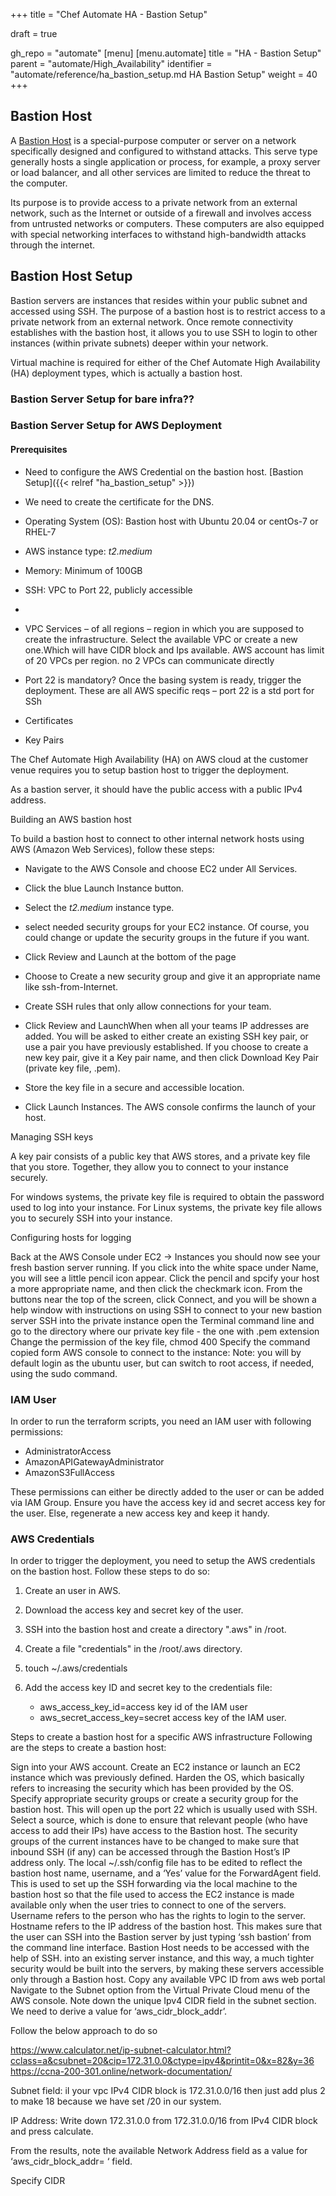 +++
title = "Chef Automate HA - Bastion Setup"

draft = true

gh_repo = "automate"
[menu]
  [menu.automate]
    title = "HA - Bastion Setup"
    parent = "automate/High_Availability"
    identifier = "automate/reference/ha_bastion_setup.md HA Bastion Setup"
    weight = 40
+++

## Bastion Host

A [Bastion Host](https://en.wikipedia.org/wiki/Bastion_host#:~:text=A%20bastion%20host%20is%20a,the%20threat%20to%20the%20computer.) is a special-purpose computer or server on a network specifically designed and configured to withstand attacks. This serve type generally hosts a single application or process, for example, a proxy server or load balancer, and all other services are limited to reduce the threat to the computer.
  
Its purpose is to provide access to a private network from an external network, such as the Internet or outside of a firewall and involves access from untrusted networks or computers. These computers are also equipped with special networking interfaces to withstand high-bandwidth attacks through the internet.

## Bastion Host Setup

Bastion servers are instances that resides within your public subnet and accessed using SSH. The purpose of a bastion host is to restrict access to a private network from an external network. Once remote connectivity establishes with the bastion host, it allows you to use SSH to login to other instances (within private subnets) deeper within your network.

Virtual machine is required for either of the Chef Automate High Availability (HA) deployment types, which is actually a bastion host.

### Bastion Server Setup for bare infra??

### Bastion Server Setup for AWS Deployment

#### Prerequisites

- Need to configure the AWS Credential on the bastion host. [Bastion Setup]({{< relref "ha_bastion_setup" >}})
- We need to create the certificate for the DNS.
- Operating System (OS): Bastion host with Ubuntu 20.04 or centOs-7 or RHEL-7
- AWS instance type: *t2.medium* 
- Memory: Minimum of 100GB 
- SSH: VPC to Port 22, publicly accessible
-
- VPC Services – of all regions – region in which you are supposed to create the infrastructure. Select the available VPC or create a new one.Which will have CIDR block and Ips available. AWS account has limit of 20 VPCs per region.  no 2 VPCs can communicate directly
- Port 22 is mandatory? Once the basing system is ready, trigger the deployment. These are all AWS specific reqs – port 22 is a std port for SSh

- Certificates
- Key Pairs

The Chef Automate High Availability (HA) on AWS cloud at the customer venue requires you to setup bastion host to trigger the deployment.

As a bastion server, it should have the public access with a public IPv4 address.

Building an AWS bastion host

To build a bastion host to connect to other internal network hosts using AWS (Amazon Web Services), follow these steps:

- Navigate to the AWS Console and choose EC2 under All Services.
- Click the blue Launch Instance button.
- Select the *t2.medium* instance type.
- select needed security groups for your EC2 instance. Of course, you could change or update the security groups in the future if you want.

- Click Review and Launch at the bottom of the page
- Choose to Create a new security group and give it an appropriate name like ssh-from-Internet.
- Create SSH rules that only allow connections for your team.
- Click Review and LaunchWhen when all your teams IP addresses are added. You will be asked to either create an existing SSH key pair, or use a pair you have previously established. If you choose to create a new key pair, give it a Key pair name, and then click Download Key Pair (private key file, .pem).
- Store the key file in a secure and accessible location.
- Click Launch Instances. The AWS console confirms the launch of your host.

Managing SSH keys

A key pair consists of a public key that AWS stores, and a private key file that you store. Together, they allow you to connect to your instance securely.

For windows systems, the private key file is required to obtain the password used to log into your instance. For Linux systems, the private key file allows you to securely SSH into your instance.

Configuring hosts for logging

Back at the AWS Console under EC2 → Instances you should now see your fresh bastion server running.
If you click into the white space under Name, you will see a little pencil icon appear. Click the pencil and spcify your host a more appropriate name, and then click the checkmark icon.
From the buttons near the top of the screen, click Connect, and you will be shown a help window with instructions on using SSH to connect to your new bastion server
SSH into the private instance
open the  Terminal command line and go to the directory where our private key file - the one with .pem extension
Change the permission of the key file, chmod 400 
Specify the command copied form AWS console to connect to the instance:
Note: you will by default login as the ubuntu user, but can switch to root access, if needed, using the sudo command.



### IAM User 

In order to run the terraform scripts, you need an IAM user with following permissions:

- AdministratorAccess 
- AmazonAPIGatewayAdministrator 
- AmazonS3FullAccess 

These permissions can either be directly added to the user or can be added via IAM Group. Ensure you have the access key id and secret access key for the user. Else, regenerate a new access key and keep it handy.

### AWS Credentials 

In order to trigger the deployment, you need to setup the AWS credentials on the bastion host. Follow these steps to do so: 

1. Create an user in AWS.

1.  Download the access key and secret key of the user.

1. SSH into the bastion host and create a directory ".aws" in /root. 

1. Create a file "credentials" in the /root/.aws directory. 

1. touch ~/.aws/credentials

6. Add the access key ID and secret key to the credentials file: 

   - aws_access_key_id=access key id of the IAM user
   - aws_secret_access_key=secret access key of the IAM user.


Steps to create a bastion host for a specific AWS infrastructure
Following are the steps to create a bastion host:

Sign into your AWS account.
Create an EC2 instance or launch an EC2 instance which was previously defined.
Harden the OS, which basically refers to increasing the security which has been provided by the OS.
Specify appropriate security groups or create a security group for the bastion host.
This will open up the port 22 which is usually used with SSH.
Select a source, which is done to ensure that relevant people (who have access to add their IPs) have access to the Bastion host.
The security groups of the current instances have to be changed to make sure that inbound SSH (if any) can be accessed through the Bastion Host’s IP address only.
The local ~/.ssh/config file has to be edited to reflect the bastion host name, username, and a ‘Yes’ value for the ForwardAgent field. This is used to set up the SSH forwarding via the local machine to the bastion host so that the file used to access the EC2 instance is made available only when the user tries to connect to one of the servers.
Username refers to the person who has the rights to login to the server. Hostname refers to the IP address of the bastion host.
This makes sure that the user can SSH into the Bastion server by just typing ‘ssh bastion’ from the command line interface.
Bastion Host needs to be accessed with the help of SSH. into an existing server instance, and this way, a much tighter security would be built into the servers, by making these servers accessible only through a Bastion host.
Copy any available VPC ID from aws web portal 
Navigate to the Subnet option from the Virtual Private Cloud menu of the AWS console.
Note down the unique Ipv4 CIDR field in the subnet section. We need to derive a value for ‘aws_cidr_block_addr’. 

Follow the below approach to do so

https://www.calculator.net/ip-subnet-calculator.html?cclass=a&csubnet=20&cip=172.31.0.0&ctype=ipv4&printit=0&x=82&y=36 
https://ccna-200-301.online/network-documentation/


Subnet field: iI your vpc IPv4 CIDR block is 172.31.0.0/16 then just add plus 2 to make 18 because we have set /20 in our system. 

IP Address: Write down 172.31.0.0 from 172.31.0.0/16 from IPv4 CIDR block and press calculate. 

From the results, note the available Network Address field as a value for ‘aws_cidr_block_addr= ‘ field.

Specify CIDR



